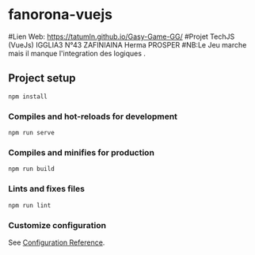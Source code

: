 # fanorona-vuejs
#Lien Web: https://tatumln.github.io/Gasy-Game-GG/
#Projet TechJS (VueJs) IGGLIA3 N°43 ZAFINIAINA Herma PROSPER
#NB:Le Jeu marche mais il manque l'integration des logiques .

## Project setup
```
npm install
```

### Compiles and hot-reloads for development
```
npm run serve
```

### Compiles and minifies for production
```
npm run build
```

### Lints and fixes files
```
npm run lint
```

### Customize configuration
See [Configuration Reference](https://cli.vuejs.org/config/).
